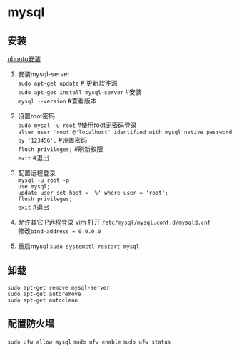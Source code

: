 # mysql  
## 安装  
[ubuntu安装](https://blog.csdn.net/weixx3/article/details/80782479)  

1. 安装mysql-server  
`sudo apt-get update` # 更新软件源  
`sudo apt-get install mysql-server`  #安装  
`mysql --version` #查看版本  

2. 设置root密码  
`sudo mysql -u root` #使用root无密码登录  
`alter user 'root'@'localhost' identified with mysql_native_password by '123456';` #设置密码  
`flush privileges;` #刷新权限  
`exit` #退出


3. 配置远程登录  
`mysql -u root -p`  
`use mysql;`  
`update user set host = '%' where user = 'root';`  
`flush privileges;`  
`exit` #退出

4. 允许其它IP远程登录
vim 打开 `/etc/mysql/mysql.conf.d/mysqld.cnf`  
修改`bind-address = 0.0.0.0`

5. 重启mysql
`sudo systemctl restart mysql`


## 卸载  
`sudo apt-get remove mysql-server`  
`sudo apt-get autoremove`  
`sudo apt-get autoclean`  

## 配置防火墙
`sudo ufw allow mysql`
`sudo ufw enable`
`sudo ufw status`